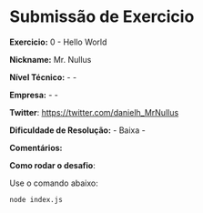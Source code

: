 # Submissão de Exercicio

**Exercicio:** 0 - Hello World

**Nickname:** Mr. Nullus

**Nível Técnico:** -  -

**Empresa:** -  -

**Twitter**: https://twitter.com/danielh_MrNullus

**Dificuldade de Resolução:** - Baixa -

**Comentários:** 

**Como rodar o desafio**: 

Use o comando abaixo:

```bash
node index.js
```
